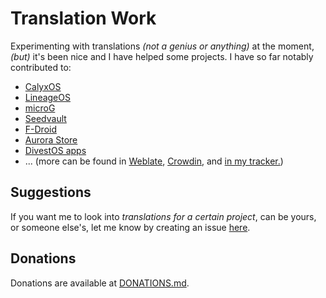# Translation Work

Experimenting with translations *(not a genius or anything)* at the moment, *(but)* it's been nice and I have helped some projects.
I have so far notably contributed to:

  * [CalyxOS](https://calyxos.org)
  * [LineageOS](https://lineageos.org)
  * [microG](https://microg.org)
  * [Seedvault](https://github.com/seedvault-app/seedvault)
  * [F-Droid](https://f-droid.org)
  * [Aurora Store](https://auroraoss.com)
  * [DivestOS apps](https://divestos.org/pages/our_apps)
  * ... (more can be found in [Weblate](https://hosted.weblate.org/user/lucasmz/), [Crowdin](https://crowdin.com/profile/lucasmz.dev), and [in my tracker.](https://codeberg.org/lucasmz/translation-suggestions/issues))

## Suggestions

If you want me to look into *translations for a certain project*, can be yours, or someone else's, let me know by creating an issue [here](https://codeberg.org/lucasmz/translation-suggestions/issues).

## Donations

Donations are available at [DONATIONS.md](/DONATIONS.md).
